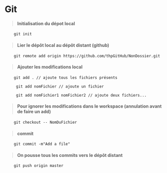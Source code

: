 # Git
> #### Initialisation du dépot local
````shell script
    git init
````
> #### Lier le dépôt local au dépôt distant (github)
```shell script
    git remote add origin https://github.com/thpGitHub/NonDossier.git
```
> #### Ajouter les modifications local
````shell script
    git add . // ajoute tous les fichiers présents
````

````shell script
     git add nomFichier // ajoute un fichier   
 ````
 
````shell script
     git add nomFichier1 nomFichier2 // ajoute deux fichiers...
 ````
> #### Pour ignorer les modifications dans le workspace (annulation avant de faire un add)
````shell script
    git checkout -- NomDuFichier
````
> #### commit
````shell script
    git commit -m"Add a file"
````
> #### On pousse tous les commits vers le dépôt distant
````shell script
    git push origin master
````